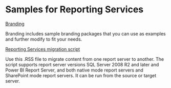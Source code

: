 # Samples for Reporting Services

[Branding](branding)

Branding includes sample branding packages that you can use as examples and further modify to fit your needs.

[Reporting Services migration script](ssrs-migration-rss)

Use this .RSS file to migrate content from one report server to another. The script supports report server versions SQL Server 2008 R2 and later and Power BI Report Server, and both native mode report servers and SharePoint mode report servers. It can be run from the source or target server.

